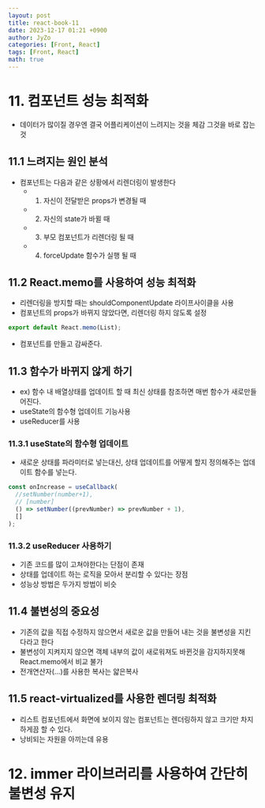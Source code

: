 ```yaml
---
layout: post
title: react-book-11
date: 2023-12-17 01:21 +0900
author: JyZo
categories: [Front, React]
tags: [Front, React]
math: true
---
```


# 11. 컴포넌트 성능 최적화

- 데이터가 많이질 경우엔 결국 어플리케이션이 느려지는 것을 체감 그것을 바로 잡는것

## 11.1 느려지는 원인 분석

- 컴포넌트는 다음과 같은 상황에서 리렌더링이 발생한다
  - 1. 자신이 전달받은 props가 변경될 때
  - 2. 자신의 state가 바뀔 때
  - 3. 부모 컴포넌트가 리렌더링 될 때
  - 4. forceUpdate 함수가 실행 될 때

## 11.2 React.memo를 사용하여 성능 최적화

- 리렌더링을 방지할 때는 shouldComponentUpdate 라이프사이클을 사용
- 컴포넌트의 props가 바뀌지 않았다면, 리렌더링 하지 않도록 설정

```javascript
export default React.memo(List);
```

- 컴포넌트를 만들고 감싸준다.

## 11.3 함수가 바뀌지 않게 하기

- ex) 함수 내 배열상태를 업데이트 할 때 최신 상태를 참조하면 매번 함수가 새로만들어진다.
- useState의 함수형 업데이트 기능사용
- useReducer를 사용

### 11.3.1 useState의 함수형 업데이트

- 새로운 상태를 파라미터로 넣는대신, 상태 업데이트를 어떻게 할지 정의해주는 업데이트 함수를 넣는다.

```javascript
const onIncrease = useCallback(
  //setNumber(number+1),
  // [number]
  () => setNumber((prevNumber) => prevNumber + 1),
  []
);
```

### 11.3.2 useReducer 사용하기

- 기존 코드를 많이 고쳐야한다는 단점이 존재
- 상태를 업데이트 하는 로직을 모아서 분리할 수 있다는 장점
- 성능상 방법은 두가지 방법이 비슷

## 11.4 불변성의 중요성

- 기존의 값을 직접 수정하지 않으면서 새로운 값을 만들어 내는 것을 불변성을 지킨다라고 한다
- 불변성이 지켜지지 않으면 객체 내부의 값이 새로워져도 바뀐것을 감지하지못해 React.memo에서 비교 불가
- 전개연산자(...)를 사용한 복사는 얇은복사

## 11.5 react-virtualized를 사용한 렌더링 최적화

- 리스트 컴포넌트에서 화면에 보이지 않는 컴포넌트는 렌더링하지 않고 크기만 차지하게끔 할 수 있다.
- 낭비되는 자원을 아끼는데 유용

# 12. immer 라이브러리를 사용하여 간단히 불변성 유지

